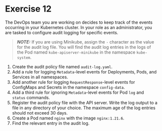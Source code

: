 # Exercise 12

The DevOps team you are working on decides to keep track of the events occurring in your Kubernetes cluster. In your role as an administrator, you are tasked to configure audit logging for specific events.

> **_NOTE:_** If you are using Minikube, assign the `-` character as the value for the audit log file. You will find the audit log entries in the logs of the Pod named `kube-apiserver-minikube` in the namespace `kube-system`.

1. Create the audit policy file named `audit-log.yaml`.
2. Add a rule for logging `Metadata`-level events for Deployments, Pods, and Services in all namespaces.
3. Add another rule for logging `RequestResponse`-level events for ConfigMaps and Secrets in the namespace `config-data`.
4. Add a third rule for ignoring `Metadata`-level events for Pod `log` and `status` commands.
5. Register the audit policy file with the API server. Write the log output to a file in any directory of your choice. The maximum age of the log entries should not exceed 30 days.
6. Create a Pod named `nginx` with the image `nginx:1.21.6`.
7. Find the relevant entry in the audit log.